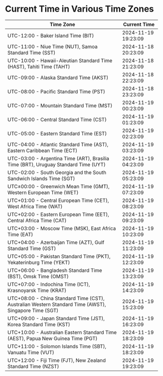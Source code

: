 # Current Time in Various Time Zones

| Time Zone | Current Time |
|-----------|--------------|
| UTC-12:00 - Baker Island Time (BIT) | 2024-11-19 19:23:09 |
| UTC-11:00 - Niue Time (NUT), Samoa Standard Time (SST) | 2024-11-18 20:23:09 |
| UTC-10:00 - Hawaii-Aleutian Standard Time (HAST), Tahiti Time (TAHT) | 2024-11-18 21:23:09 |
| UTC-09:00 - Alaska Standard Time (AKST) | 2024-11-18 22:23:09 |
| UTC-08:00 - Pacific Standard Time (PST) | 2024-11-18 23:23:09 |
| UTC-07:00 - Mountain Standard Time (MST) | 2024-11-19 00:23:09 |
| UTC-06:00 - Central Standard Time (CST) | 2024-11-19 01:23:09 |
| UTC-05:00 - Eastern Standard Time (EST) | 2024-11-19 02:23:09 |
| UTC-04:00 - Atlantic Standard Time (AST), Eastern Caribbean Time (ECT) | 2024-11-19 03:23:09 |
| UTC-03:00 - Argentina Time (ART), Brasília Time (BRT), Uruguay Standard Time (UYT) | 2024-11-19 04:23:09 |
| UTC-02:00 - South Georgia and the South Sandwich Islands Time (SGT) | 2024-11-19 05:23:09 |
| UTC±00:00 - Greenwich Mean Time (GMT), Western European Time (WET) | 2024-11-19 07:23:09 |
| UTC+01:00 - Central European Time (CET), West Africa Time (WAT) | 2024-11-19 08:23:09 |
| UTC+02:00 - Eastern European Time (EET), Central Africa Time (CAT) | 2024-11-19 09:23:09 |
| UTC+03:00 - Moscow Time (MSK), East Africa Time (EAT) | 2024-11-19 10:23:09 |
| UTC+04:00 - Azerbaijan Time (AZT), Gulf Standard Time (GST) | 2024-11-19 11:23:09 |
| UTC+05:00 - Pakistan Standard Time (PKT), Yekaterinburg Time (YEKT) | 2024-11-19 12:23:09 |
| UTC+06:00 - Bangladesh Standard Time (BST), Omsk Time (OMST) | 2024-11-19 13:23:09 |
| UTC+07:00 - Indochina Time (ICT), Krasnoyarsk Time (KRAT) | 2024-11-19 14:23:09 |
| UTC+08:00 - China Standard Time (CST), Australian Western Standard Time (AWST), Singapore Time (SGT) | 2024-11-19 15:23:09 |
| UTC+09:00 - Japan Standard Time (JST), Korea Standard Time (KST) | 2024-11-19 16:23:09 |
| UTC+10:00 - Australian Eastern Standard Time (AEST), Papua New Guinea Time (PGT) | 2024-11-19 18:23:09 |
| UTC+11:00 - Solomon Islands Time (SBT), Vanuatu Time (VUT) | 2024-11-19 18:23:09 |
| UTC+12:00 - Fiji Time (FJT), New Zealand Standard Time (NZST) | 2024-11-19 19:23:09 |
